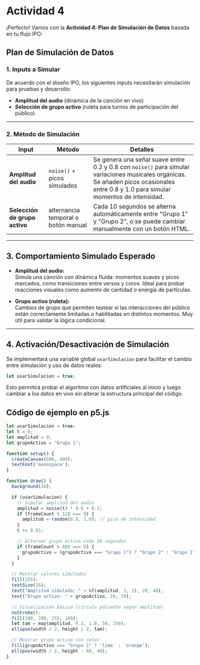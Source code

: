 # Actividad 4  
¡Perfecto! Vamos con la **Actividad 4: Plan de Simulación de Datos** basada en tu flujo IPO:


## **Plan de Simulación de Datos**

### **1. Inputs a Simular**

De acuerdo con el diseño IPO, los siguientes inputs necesitarán simulación para pruebas y desarrollo:

- **Amplitud del audio** (dinámica de la canción en vivo)  
- **Selección de grupo activo** (ruleta para turnos de participación del público)

---

### **2. Método de Simulación**

| Input                        | Método | Detalles |
|-----------------------------|--------|----------|
| **Amplitud del audio**      | `noise()` + picos simulados | Se genera una señal suave entre 0.2 y 0.8 con `noise()` para simular variaciones musicales orgánicas. Se añaden picos ocasionales entre 0.8 y 1.0 para simular momentos de intensidad. |
| **Selección de grupo activo** | alternancia temporal o botón manual | Cada 10 segundos se alterna automáticamente entre "Grupo 1" y "Grupo 2", o se puede cambiar manualmente con un botón HTML. |

---

## **3. Comportamiento Simulado Esperado**

- **Amplitud del audio:**  
  Simula una canción con dinámica fluida: momentos suaves y picos marcados, como transiciones entre versos y coros. Ideal para probar reacciones visuales como aumento de cantidad o energía de partículas.

- **Grupo activo (ruleta):**  
  Cambios de grupo que permiten testear si las interacciones del público están correctamente limitadas o habilitadas en distintos momentos. Muy útil para validar la lógica condicional.

---

## **4. Activación/Desactivación de Simulación**

Se implementará una variable global `usarSimulacion` para facilitar el cambio entre simulación y uso de datos reales:

```js
let usarSimulacion = true;
```

Esto permitirá probar el algoritmo con datos artificiales al inicio y luego cambiar a los datos en vivo sin alterar la estructura principal del código.


## Código de ejemplo en p5.js

```js
let usarSimulacion = true;
let t = 0;
let amplitud = 0;
let grupoActivo = "Grupo 1";

function setup() {
  createCanvas(600, 400);
  textFont('monospace');
}

function draw() {
  background(10);

  if (usarSimulacion) {
    // Simular amplitud del audio
    amplitud = noise(t) * 0.6 + 0.2;
    if (frameCount % 120 === 0) {
      amplitud = random(0.8, 1.0); // pico de intensidad
    }
    t += 0.01;

    // Alternar grupo activo cada 10 segundos
    if (frameCount % 600 === 0) {
      grupoActivo = (grupoActivo === "Grupo 1") ? "Grupo 2" : "Grupo 1";
    }
  }

  // Mostrar valores simulados
  fill(255);
  textSize(16);
  text("Amplitud simulada: " + nf(amplitud, 1, 2), 20, 40);
  text("Grupo activo: " + grupoActivo, 20, 70);

  // Visualización básica (círculo pulsante según amplitud)
  noStroke();
  fill(100, 200, 255, 180);
  let tam = map(amplitud, 0.2, 1.0, 50, 250);
  ellipse(width / 2, height / 2, tam);

  // Mostrar grupo activo con color
  fill(grupoActivo === "Grupo 1" ? 'lime' : 'orange');
  ellipse(width / 2, height - 60, 40);
}
```
